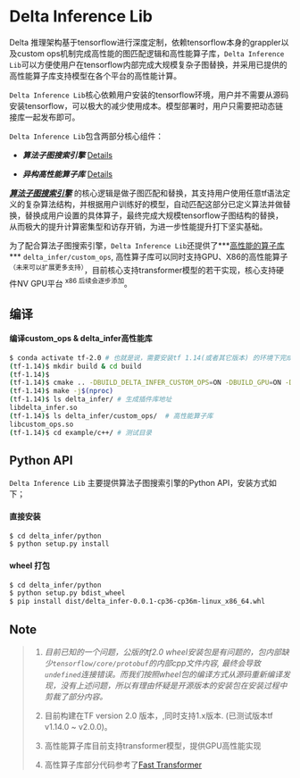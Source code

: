 # Delta Inference Lib

Delta 推理架构基于tensorflow进行深度定制，依赖tensorflow本身的grappler以及custom ops机制完成高性能的图匹配逻辑和高性能算子库，`Delta Inference Lib`可以方便使用户在tensorflow内部完成大规模复杂子图替换，并采用已提供的高性能算子库支持模型在各个平台的高性能计算。

`Delta Inference Lib`核心依赖用户安装的tensorflow环境，用户并不需要从源码安装tensorflow，可以极大的减少使用成本。模型部署时，用户只需要把动态链接库一起发布即可。

`Delta Inference Lib`包含两部分核心组件：

* ***算法子图搜索引擎*** [Details](https://github.com/pangge/delta/blob/master/deltann/infer/docs/subgraphs.md)

* ***异构高性能算子库*** [Details](https://github.com/pangge/delta/blob/master/deltann/infer/docs/customops.md)

***<u>算法子图搜索引擎</u>*** 的核心逻辑是做子图匹配和替换，其支持用户使用任意tf语法定义的复杂算法结构，并根据用户训练好的模型，自动匹配这部分已定义算法并做替换，替换成用户设置的具体算子，最终完成大规模tensorflow子图结构的替换，从而极大的提升计算密集型和访存开销，为进一步性能提升打下坚实基础。

为了配合算法子图搜索引擎，`Delta Inference Lib`还提供了***<u>高性能的算子库</u>*** `delta_infer/custom_ops`, 高性算子库可以同时支持GPU、X86的高性能算子<sup>（未来可以扩展更多支持）</sup>，目前核心支持transformer模型的若干实现，核心支持硬件NV GPU平台 <sup> x86 后续会逐步添加</sup>。

## 编译

#### 编译custom_ops & delta_infer高性能库

```bash
$ conda activate tf-2.0 # 也就是说，需要安装tf 1.14(或者其它版本) 的环境下完成编译
(tf-1.14)$ mkdir build & cd build
(tf-1.14)$
(tf-1.14)$ cmake .. -DBUILD_DELTA_INFER_CUSTOM_OPS=ON -DBUILD_GPU=ON -DBUILD_WITH_EXAMPLE=ON
(tf-1.14)$ make -j$(nproc)
(tf-1.14)$ ls delta_infer/ # 生成插件库地址
libdelta_infer.so 
(tf-1.14)$ ls delta_infer/custom_ops/  # 高性能算子库
libcustom_ops.so
(tf-1.14)$ cd example/c++/ # 测试目录
```



## Python API

`Delta Inference Lib` 主要提供算法子图搜索引擎的Python API，安装方式如下；

#### 直接安装

```bash
$ cd delta_infer/python
$ python setup.py install 
```

#### wheel 打包
```bash
$ cd delta_infer/python
$ python setup.py bdist_wheel
$ pip install dist/delta_infer-0.0.1-cp36-cp36m-linux_x86_64.whl
```



## Note

> 1. *目前已知的一个问题，公版的tf2.0 wheel安装包是有问题的，包内部缺少`tensorflow/core/protobuf`的内部cpp文件内容, 最终会导致`undefined`连接错误。而我们按照wheel包的编译方式从源码重新编译发现，没有上述问题，所以有理由怀疑是开源版本的安装包在安装过程中剪裁了部分内容。*
> 2. 目前构建在TF version 2.0 版本，,同时支持1.x版本. (已测试版本tf v1.14.0 ~ v2.0.0)。
>
> 2. 高性能算子库目前支持transformer模型，提供GPU高性能实现
> 3. 高性算子库部分代码参考了[Fast Transformer](https://github.com/NVIDIA/DeepLearningExamples/tree/master/FasterTransformer)


